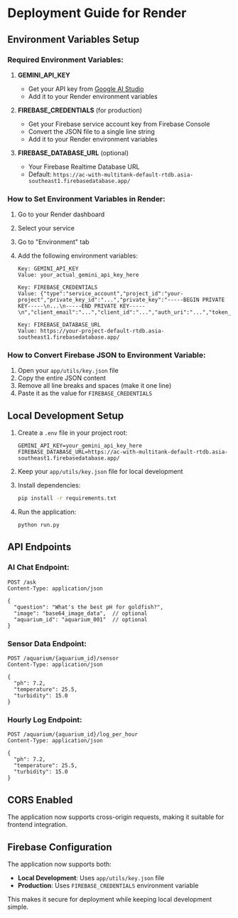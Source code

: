 # Deployment Guide for Render

## Environment Variables Setup

### Required Environment Variables:

1. **GEMINI_API_KEY**
   - Get your API key from [Google AI Studio](https://makersuite.google.com/app/apikey)
   - Add it to your Render environment variables

2. **FIREBASE_CREDENTIALS** (for production)
   - Get your Firebase service account key from Firebase Console
   - Convert the JSON file to a single line string
   - Add it to your Render environment variables

3. **FIREBASE_DATABASE_URL** (optional)
   - Your Firebase Realtime Database URL
   - Default: `https://ac-with-multitank-default-rtdb.asia-southeast1.firebasedatabase.app/`

### How to Set Environment Variables in Render:

1. Go to your Render dashboard
2. Select your service
3. Go to "Environment" tab
4. Add the following environment variables:

   ```
   Key: GEMINI_API_KEY
   Value: your_actual_gemini_api_key_here
   ```

   ```
   Key: FIREBASE_CREDENTIALS
   Value: {"type":"service_account","project_id":"your-project","private_key_id":"...","private_key":"-----BEGIN PRIVATE KEY-----\n...\n-----END PRIVATE KEY-----\n","client_email":"...","client_id":"...","auth_uri":"...","token_uri":"...","auth_provider_x509_cert_url":"...","client_x509_cert_url":"..."}
   ```

   ```
   Key: FIREBASE_DATABASE_URL
   Value: https://your-project-default-rtdb.asia-southeast1.firebasedatabase.app/
   ```

### How to Convert Firebase JSON to Environment Variable:

1. Open your `app/utils/key.json` file
2. Copy the entire JSON content
3. Remove all line breaks and spaces (make it one line)
4. Paste it as the value for `FIREBASE_CREDENTIALS`

## Local Development Setup

1. Create a `.env` file in your project root:
   ```
   GEMINI_API_KEY=your_gemini_api_key_here
   FIREBASE_DATABASE_URL=https://ac-with-multitank-default-rtdb.asia-southeast1.firebasedatabase.app/
   ```

2. Keep your `app/utils/key.json` file for local development

3. Install dependencies:
   ```bash
   pip install -r requirements.txt
   ```

4. Run the application:
   ```bash
   python run.py
   ```

## API Endpoints

### AI Chat Endpoint:
```
POST /ask
Content-Type: application/json

{
  "question": "What's the best pH for goldfish?",
  "image": "base64_image_data",  // optional
  "aquarium_id": "aquarium_001"  // optional
}
```

### Sensor Data Endpoint:
```
POST /aquarium/{aquarium_id}/sensor
Content-Type: application/json

{
  "ph": 7.2,
  "temperature": 25.5,
  "turbidity": 15.0
}
```

### Hourly Log Endpoint:
```
POST /aquarium/{aquarium_id}/log_per_hour
Content-Type: application/json

{
  "ph": 7.2,
  "temperature": 25.5,
  "turbidity": 15.0
}
```

## CORS Enabled

The application now supports cross-origin requests, making it suitable for frontend integration.

## Firebase Configuration

The application now supports both:
- **Local Development**: Uses `app/utils/key.json` file
- **Production**: Uses `FIREBASE_CREDENTIALS` environment variable

This makes it secure for deployment while keeping local development simple. 